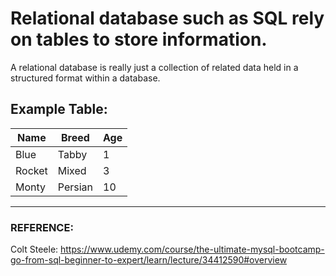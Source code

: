 # Relational database such as SQL rely on tables to store information.

A relational database is really just a collection of related data held in a structured format within a database.

## Example Table:

| Name   | Breed   | Age |
| ------ | ------- | --- |
| Blue   | Tabby   | 1   |
| Rocket | Mixed   | 3   |
| Monty  | Persian | 10  |

---

### REFERENCE:

Colt Steele: https://www.udemy.com/course/the-ultimate-mysql-bootcamp-go-from-sql-beginner-to-expert/learn/lecture/34412590#overview
